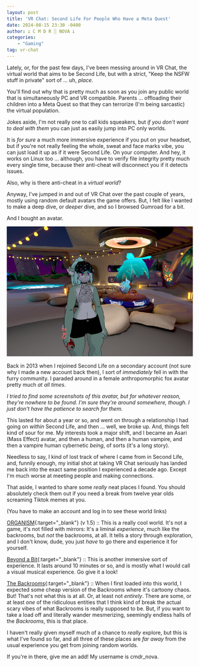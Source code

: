 ```yaml
---
layout: post
title: 'VR Chat: Second Life For People Who Have a Meta Quest'
date: 2024-08-15 23:30 -0400
author: 𐕣 C M D R ░ NOVA 𐕣
categories:
    - "Gaming"
tag: vr-chat
---
```


Lately, or, for the past few days, I've been messing around in VR Chat, the virtual world that aims to be Second Life, but with a strict, "Keep the NSFW stuff in private" sort of ... uh, *place*.

You'll find out why that is pretty much as soon as you join any public world that is simultaneously PC and VR compatible. Parents ... offloading their children into a Meta Quest so that they can terrorize (I'm being sarcastic) the virtual population.

Jokes aside, I'm not really one to call kids squeakers, but *if you don't want to deal with them* you can just as easily jump into PC only worlds.

It is *for sure* a much more immersive experience if you put on your headset, but if you're not really feeling the whole, sweat and face marks vibe, you can just load it up as if it were Second Life. On your computer. And hey, it works on Linux too ... although, you have to verify file integrity pretty much every single time, because their anti-cheat will disconnect you if it detects issues.

Also, why is there anti-cheat in a *virtual world*?

Anyway, I've jumped in and out of VR Chat over the past couple of years, mostly using random default avatars the game offers. But, I felt like I wanted to make a deep dive, or *deeper* dive, and so I browsed Gumroad for a bit.

And I bought an avatar.

![Image of a green-ish mint shark girl avatar standing in a brightly colored personal space within VR Chat, wearing a black mesh top, and a hat with arcade floor texturing.](/img/posts/vrchat/sharky.png)

Back in 2013 when I rejoined Second Life on a secondary account (not sure why I made a new account back then), I sort of *immediately* fell in with the furry community. I paraded around in a female anthropomorphic fox avatar pretty much *at all times*.

*I tried to find some screenshots of this avatar, but for whatever reason, they're nowhere to be found. I'm sure they're around somewhere, though. I just don't have the patience to search for them.*

This lasted for about a year or so, and went on through a relationship I had going on *within* Second Life, and then ... well, we broke up. And, things felt kind of sour for me. My interests took a major shift, and I became an Asari (Mass Effect) avatar, and then a human, and then a human vampire, and then a vampire human cybernetic *being*, of sorts (it's a long story).

Needless to say, I kind of lost track of where I came from in Second Life, and, funnily enough, my initial shot at taking VR Chat seriously has landed me back into the exact same position I experienced a decade ago. Except I'm much worse at meeting people and making connections.

That aside, I wanted to share some *really* neat places I found. You should absolutely check them out if you need a break from twelve year olds screaming Tiktok memes at you.

(You have to make an account and log in to see these world links)

[ORGANISM](https://vrchat.com/home/world/wrld_de53549a-20cf-4c6f-abea-dcda197e1e16){:target="_blank"} (v 1.5) :: This is a really cool world. It's not a game, it's not filled with mirrors: It's a liminal *experience*, much like the backrooms, but *not* the backrooms, at all. It tells a story through exploration, and I don't know, dude, you just *have* to go there and experience it for yourself.

[Beyond a Bit](https://vrchat.com/home/world/wrld_3dcabc45-b66b-4d38-abaa-d2922ca4d678){:target="_blank"} :: This is another immersive sort of experience. It lasts around 10 minutes or so, and is mostly what I would call a visual musical experience. Go give it a look!

[The Backrooms](https://vrchat.com/home/world/wrld_76eff8ae-2107-4851-9e04-2b0281fd9800){:target="_blank"} :: When I first loaded into this world, I expected some cheap version of the Backrooms where it's cartoony chaos. But! That's not what this is at all. Or, at least not *entirely*. There are some, or at least *one* of the ridiculous entities that I think kind of break the actual scary vibes of what Backrooms is really supposed to be. But, if you want to take a load off and literally wander mesmerizing, seemingly endless halls of the *Backrooms*, this is that place.

I haven't really given myself much of a chance to *really* explore, but this is what I've found so far, and all three of these places are *far away* from the usual experience you get from joining random worlds.

If you're in there, give me an add! My username is cmdr_nova.



